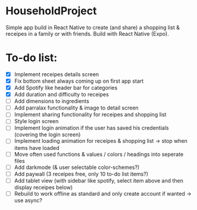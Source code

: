 # HouseholdProject
Simple app build in React Native to create (and share) a shopping list & receipes in a family or with friends.
Build with React Native (Expo).

# To-do list:
- [x] Implement receipes details screen
- [x] Fix bottom sheet always coming up on first app start
- [x] Add Spotify like header bar for categories
- [x] Add duration and difficulty to receipes
- [ ] Add dimensions to ingredients
- [ ] Add parralax functionality & image to detail screen
- [ ] Implement sharing functionality for receipes and shopping list
- [ ] Style login screen
- [ ] Implement login animation if the user has saved his credentials (covering the login screen)
- [ ] Implement loading animation for receipes & shopping list -> stop when items have loaded
- [ ] Move often used functions & values / colors / headings into seperate files
- [ ] Add darkmode (& user selectable color-schemes?)
- [ ] Add paywall (3 receipes free, only 10 to-do list items?)
- [ ] Add tablet view (with sidebar like spotify, select item above and then display receipes below)
- [ ] Rebuild to work offline as standard and only create account if wanted -> use async?
